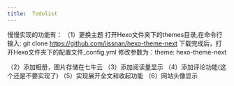 ```yaml
---
title:  Todolist
---
```

慢慢实现的功能有：
 （1）更换主题
   打开Hexo文件夹下的themes目录,在命令行输入:
   git clone https://github.com/iissnan/hexo-theme-next
   下载完成后，打开Hexo文件夹下的配置文件_config.yml
   修改参数为：theme: hexo-theme-next

 （2）添加相册，图片存储在七牛云
 （3）添加阅读量显示
 （4）添加评论功能(这个还是不要实现了)
 （5）实现展开全文和收起功能
 （6）网站头像显示
